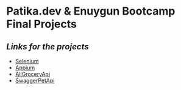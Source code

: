 # Patika.dev & Enuygun Bootcamp Final Projects
## _Links for the projects_





- [Selenium](https://github.com/PoyrazM/bootcampEnuygunSeleniumProject)  
- [Appium](https://github.com/PoyrazM/bootcampAppiumProject)
- [AllGroceryApi](https://github.com/PoyrazM/bootcampRestAssuredMockProject)
- [SwaggerPetApi](https://github.com/PoyrazM/bootcampRestAssuredPetProject)
